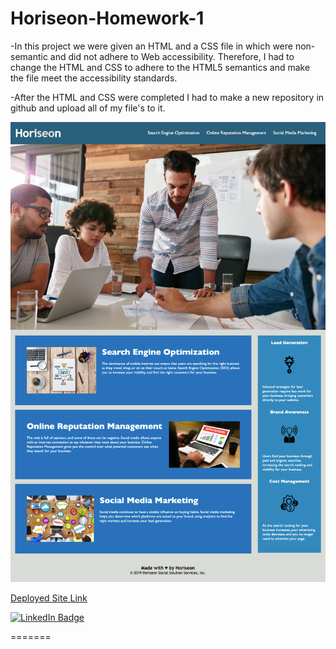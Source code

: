 # Horiseon-Homework-1

-In this project we were given an HTML and a CSS file in which were non-semantic and did not adhere to Web accessibility. Therefore, I had to change the HTML and CSS to adhere to the HTML5 semantics and make the file meet the accessibility standards.

-After the HTML and CSS were completed I had to make a new repository in github and upload all of my file's to it.

![Image](assets/images/Horiseon-screenshot.png)

[Deployed Site Link](https://cliffordmorin.github.io/Horiseon-Homework-1/)


[![LinkedIn Badge](https://img.shields.io/badge/LinkedIn-Profile-informational?style=flat&logo=linkedin&logoColor=white&color=0D76A8)](https://www.linkedin.com/in/morin-clifford-129888a9/)

=======
